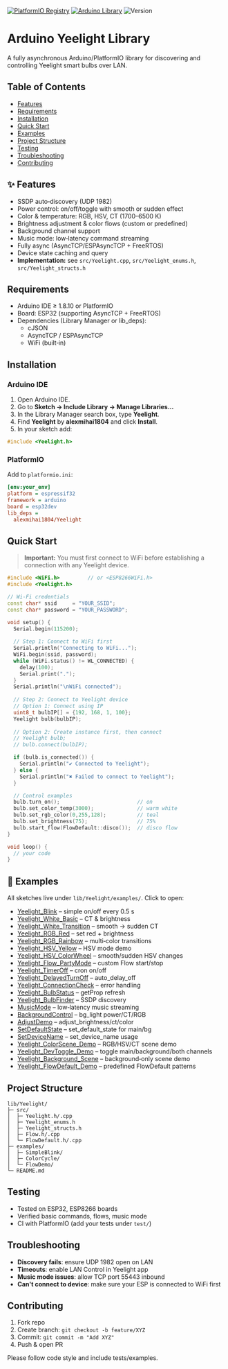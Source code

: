 [![PlatformIO Registry](https://img.shields.io/badge/PlatformIO-Yeelight-blue)](https://registry.platformio.org/libraries/alexmihai1804/Yeelight)
[![Arduino Library](https://img.shields.io/badge/Arduino%20Library-Yeelight-blue)](https://docs.arduino.cc/libraries/yeelight/)
![Version](https://img.shields.io/badge/Version-1.1.0-blue.svg)
# Arduino Yeelight Library

A fully asynchronous Arduino/PlatformIO library for discovering and controlling Yeelight smart bulbs over LAN.

## Table of Contents

- [Features](#features)  
- [Requirements](#requirements)  
- [Installation](#installation)  
- [Quick Start](#quick-start)  
- [Examples](#examples)  
- [Project Structure](#project-structure)  
- [Testing](#testing)  
- [Troubleshooting](#troubleshooting)  
- [Contributing](#contributing)  

## ✨ Features

- SSDP auto‑discovery (UDP 1982)  
- Power control: on/off/toggle with smooth or sudden effect  
- Color & temperature: RGB, HSV, CT (1700–6500 K)  
- Brightness adjustment & color flows (custom or predefined)  
- Background channel support  
- Music mode: low‑latency command streaming  
- Fully async (AsyncTCP/ESPAsyncTCP + FreeRTOS)  
- Device state caching and query  
- **Implementation:** see `src/Yeelight.cpp`, `src/Yeelight_enums.h`, `src/Yeelight_structs.h`

## Requirements

- Arduino IDE ≥ 1.8.10 or PlatformIO  
- Board: ESP32 (supporting AsyncTCP + FreeRTOS)  
- Dependencies (Library Manager or lib_deps):  
  - cJSON  
  - AsyncTCP / ESPAsyncTCP  
  - WiFi (built‑in)  

## Installation

### Arduino IDE
1. Open Arduino IDE.  
2. Go to **Sketch → Include Library → Manage Libraries...**  
3. In the Library Manager search box, type **Yeelight**.  
4. Find **Yeelight** by **alexmihai1804** and click **Install**.  
5. In your sketch add:
```cpp
#include <Yeelight.h>
```

### PlatformIO

Add to `platformio.ini`:

```ini
[env:your_env]
platform = espressif32   
framework = arduino
board = esp32dev         
lib_deps =
  alexmihai1804/Yeelight
```

## Quick Start

> **Important:** You must first connect to WiFi before establishing a connection with any Yeelight device.

```cpp
#include <WiFi.h>         // or <ESP8266WiFi.h>
#include <Yeelight.h>

// Wi‑Fi credentials
const char* ssid     = "YOUR_SSID";
const char* password = "YOUR_PASSWORD";

void setup() {
  Serial.begin(115200);
  
  // Step 1: Connect to WiFi first
  Serial.println("Connecting to WiFi...");
  WiFi.begin(ssid, password);
  while (WiFi.status() != WL_CONNECTED) {
    delay(100);
    Serial.print(".");
  }
  Serial.println("\nWiFi connected");
  
  // Step 2: Connect to Yeelight device
  // Option 1: Connect using IP
  uint8_t bulbIP[] = {192, 168, 1, 100};
  Yeelight bulb(bulbIP);
  
  // Option 2: Create instance first, then connect
  // Yeelight bulb;
  // bulb.connect(bulbIP);

  if (bulb.is_connected()) {
    Serial.println("✔ Connected to Yeelight");
  } else {
    Serial.println("✖ Failed to connect to Yeelight");
  }

  // Control examples
  bulb.turn_on();                         // on
  bulb.set_color_temp(3000);              // warm white
  bulb.set_rgb_color(0,255,128);          // teal
  bulb.set_brightness(75);                // 75%
  bulb.start_flow(FlowDefault::disco());  // disco flow
}

void loop() {
  // your code
}
```

## 📂 Examples

All sketches live under `lib/Yeelight/examples/`. Click to open:

- [Yeelight_Blink](examples/Yeelight_Blink/Yeelight_Blink.ino) – simple on/off every 0.5 s  
- [Yeelight_White_Basic](examples/Yeelight_White_Basic/Yeelight_White_Basic.ino) – CT & brightness  
- [Yeelight_White_Transition](examples/Yeelight_White_Transition/Yeelight_White_Transition.ino) – smooth → sudden CT  
- [Yeelight_RGB_Red](examples/Yeelight_RGB_Red/Yeelight_RGB_Red.ino) – set red + brightness  
- [Yeelight_RGB_Rainbow](examples/Yeelight_RGB_Rainbow/Yeelight_RGB_Rainbow.ino) – multi‑color transitions  
- [Yeelight_HSV_Yellow](examples/Yeelight_HSV_Yellow/Yeelight_HSV_Yellow.ino) – HSV mode demo  
- [Yeelight_HSV_ColorWheel](examples/Yeelight_HSV_ColorWheel/Yeelight_HSV_ColorWheel.ino) – smooth/sudden HSV changes  
- [Yeelight_Flow_PartyMode](examples/Yeelight_Flow_PartyMode/Yeelight_Flow_PartyMode.ino) – custom Flow start/stop  
- [Yeelight_TimerOff](examples/Yeelight_TimerOff/Yeelight_TimerOff.ino) – cron on/off  
- [Yeelight_DelayedTurnOff](examples/Yeelight_DelayedTurnOff/Yeelight_DelayedTurnOff.ino) – auto_delay_off  
- [Yeelight_ConnectionCheck](examples/Yeelight_ConnectionCheck/Yeelight_ConnectionCheck.ino) – error handling  
- [Yeelight_BulbStatus](examples/Yeelight_BulbStatus/Yeelight_BulbStatus.ino) – getProp refresh  
- [Yeelight_BulbFinder](examples/Yeelight_BulbFinder/Yeelight_BulbFinder.ino) – SSDP discovery  
- [MusicMode](examples/MusicMode/MusicMode.ino) – low‑latency music streaming  
- [BackgroundControl](examples/BackgroundControl/BackgroundControl.ino) – bg_light power/CT/RGB  
- [AdjustDemo](examples/AdjustDemo/AdjustDemo.ino) – adjust_brightness/ct/color  
- [SetDefaultState](examples/SetDefaultState/SetDefaultState.ino) – set_default_state for main/bg  
- [SetDeviceName](examples/SetDeviceName/SetDeviceName.ino) – set_device_name usage  
- [Yeelight_ColorScene_Demo](examples/Yeelight_ColorScene_Demo/Yeelight_ColorScene_Demo.ino) – RGB/HSV/CT scene demo  
- [Yeelight_DevToggle_Demo](examples/Yeelight_DevToggle_Demo/Yeelight_DevToggle_Demo.ino) – toggle main/background/both channels  
- [Yeelight_Background_Scene](examples/Yeelight_Background_Scene/Yeelight_Background_Scene.ino) – background‑only scene demo  
- [Yeelight_FlowDefault_Demo](examples/Yeelight_FlowDefault_Demo/Yeelight_FlowDefault_Demo.ino) – predefined FlowDefault patterns  

## Project Structure

```
lib/Yeelight/
├─ src/
│  ├─ Yeelight.h/.cpp
│  ├─ Yeelight_enums.h
│  ├─ Yeelight_structs.h
│  ├─ Flow.h/.cpp
│  └─ FlowDefault.h/.cpp
├─ examples/
│  ├─ SimpleBlink/
│  ├─ ColorCycle/
│  └─ FlowDemo/
└─ README.md
```

## Testing

- Tested on ESP32, ESP8266 boards  
- Verified basic commands, flows, music mode  
- CI with PlatformIO (add your tests under `test/`)  

## Troubleshooting

- **Discovery fails**: ensure UDP 1982 open on LAN  
- **Timeouts**: enable LAN Control in Yeelight app  
- **Music mode issues**: allow TCP port 55443 inbound  
- **Can't connect to device**: make sure your ESP is connected to WiFi first

## Contributing

1. Fork repo  
2. Create branch: `git checkout -b feature/XYZ`  
3. Commit: `git commit -m "Add XYZ"`  
4. Push & open PR  

Please follow code style and include tests/examples.
